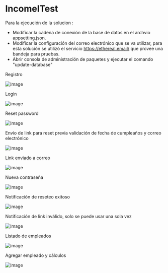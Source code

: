 # IncomelTest
Para la ejecución de la solucion :
- Modificar la cadena de conexión de la base de datos en el archvio appsetting.json. 
- Modificar la configuración del correo electrónico que se va utilizar, para esta solución se utilizó el servicio https://ethereal.email/ que provee una bandeja para pruebas.
- Abrir consola de administración de paquetes y ejecutar el comando "update-database"
 
 Registro
 
 ![image](https://user-images.githubusercontent.com/86544613/218355478-a463296f-f17f-46d5-97c0-52bbce8b9d8a.png)

Login

![image](https://user-images.githubusercontent.com/86544613/218355513-a1623565-4c4f-46ba-a1c1-b219accd17bb.png)

Reset password

![image](https://user-images.githubusercontent.com/86544613/218355560-a15292db-b90d-46b8-b2e1-eb92ef7abd00.png)

Envío de link para reset previa validación de fecha de cumpleaños y correo electrónico

![image](https://user-images.githubusercontent.com/86544613/218355596-4206b423-e8af-41ca-8720-870796f4a974.png)

Link enviado a correo

![image](https://user-images.githubusercontent.com/86544613/218355690-904659b5-9643-4c70-94a7-5b072ba51458.png)

Nueva contraseña

![image](https://user-images.githubusercontent.com/86544613/218355718-58dc9d3c-8358-4479-8fbc-693d6ad9a066.png)

Notificación de reseteo exitoso

![image](https://user-images.githubusercontent.com/86544613/218355745-5f0a3dee-2721-4cec-b1ed-c0d71e7504fa.png)

Notificación de link inválido, solo se puede usar una sola vez

![image](https://user-images.githubusercontent.com/86544613/218355777-eff3b8af-a928-452d-9ea8-a3b6f408eca1.png)

Listado de empleados

![image](https://user-images.githubusercontent.com/86544613/218355619-35f366ec-1207-4468-ac6e-65bf431141a8.png)

Agregar empleado y cálculos

![image](https://user-images.githubusercontent.com/86544613/218355651-2ceb5909-190e-44ad-b3e8-ce6e5e10939e.png)




